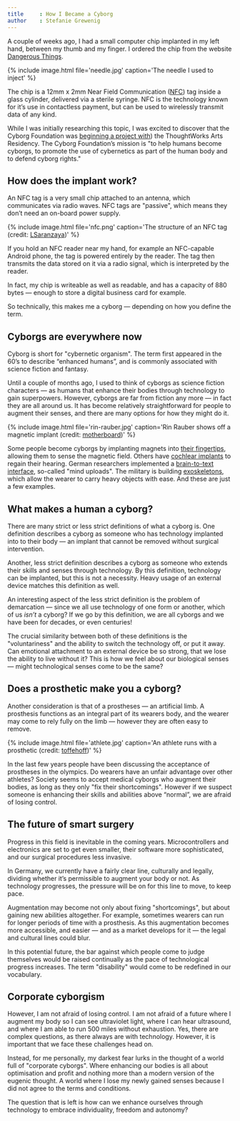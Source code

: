 ```yaml
---
title     : How I Became a Cyborg
author    : Stefanie Grewenig
---
```


A couple of weeks ago, I had a small computer chip implanted in my left hand, between my thumb and my finger. I ordered the chip from the website [Dangerous Things](https://dangerousthings.com/). 

{% include image.html file='needle.jpg'
   caption='The needle I used to inject' %}

The chip is a 12mm x 2mm Near Field Communication ([NFC](https://en.wikipedia.org/wiki/Near_field_communication)) tag inside a glass cylinder, delivered via a sterile syringe. NFC is the technology known for it’s use in contactless payment, but can be used to wirelessly transmit data of any kind.

<!--excerpt-ends-->

While I was initially researching this topic, I was excited to discover that the Cyborg Foundation was [beginning a project with](https://thoughtworksarts.io/blog/introducing-cyborg-foundation/)) the ThoughtWorks Arts Residency. The Cyborg Foundation’s mission is "to help humans become cyborgs, to promote the use of cybernetics as part of the human body and to defend cyborg rights."

## How does the implant work?

An NFC tag is a very small chip attached to an antenna, which communicates via radio waves. NFC tags are "passive", which means they don’t need an on-board power supply.

{% include image.html file='nfc.png'
   caption='The structure of an NFC tag (credit: [LSaranzaya](https://commons.wikimedia.org/wiki/File:NFC_Tag_Structure.PNG))' %}

If you hold an NFC reader near my hand, for example an NFC-capable Android phone, the tag is powered entirely by the reader. The tag then transmits the data stored on it via a radio signal, which is interpreted by the reader.

In fact, my chip is writeable as well as readable, and has a capacity of 880 bytes — enough to store a digital business card for example.

So technically, this makes me a cyborg — depending on how you define the term.

## Cyborgs are everywhere now

Cyborg is short for "cybernetic organism". The term first appeared in the 60’s to describe “enhanced humans”, and is commonly associated with science fiction and fantasy.

Until a couple of months ago, I used to think of cyborgs as science fiction characters — as humans that enhance their bodies through technology to gain superpowers. However, cyborgs are far from fiction any more — in fact they are all around us. It has become relatively straightforward for people to augment their senses, and there are many options for how they might do it.

{% include image.html file='rin-rauber.jpg'
   caption='Rin Rauber shows off a magnetic implant (credit: [motherboard](https://motherboard.vice.com/de/read/wir-haben-das-cybarcamp-in-berlin-besucht))' %}

Some people become cyborgs by implanting magnets into [their fingertips](http://rin-raeuber.com/implants.html), allowing them to sense the magnetic field. Others have [cochlear implants](https://en.wikipedia.org/wiki/Cochlear_implant) to regain their hearing. German researchers implemented a [brain-to-text interface](http://www.kit.edu/kit/english/pi_2015_063_speech-recognition-from-brain-activity.php), so-called "mind uploads". The military is building [exoskeletons](https://en.wikipedia.org/wiki/Powered_exoskeleton), which allow the wearer to carry heavy objects with ease. And these are just a few examples.

## What makes a human a cyborg?

There are many strict or less strict definitions of what a cyborg is. One definition describes a cyborg as someone who has technology implanted into to their body — an implant that cannot be removed without surgical intervention.

Another, less strict definition describes a cyborg as someone who extends their skills and senses through technology. By this definition, technology can be implanted, but this is not a necessity. Heavy usage of an external device matches this definition as well.

An interesting aspect of the less strict definition is the problem of demarcation — since we all use technology of one form or another, which of us *isn’t* a cyborg? If we go by this definition, we are all cyborgs and we have been for decades, or even centuries!

The crucial similarity between both of these definitions is the "voluntariness" and the ability to switch the technology off, or put it away. Can emotional attachment to an external device be so strong, that we lose the ability to live without it? This is how we feel about our biological senses — might technological senses come to be the same?

## Does a prosthetic make you a cyborg?

Another consideration is that of  a prostheses — an artificial limb. A prosthesis functions as an integral part of its wearers body, and the wearer may come to rely fully on the limb — however they are often easy to remove.

{% include image.html file='athlete.jpg'
   caption='An athlete runs with a prosthetic (credit: [toffehoff](https://www.flickr.com/photos/toffehoff/238444227))' %}

In the last few years people have been discussing the acceptance of prostheses in the olympics. Do wearers have an unfair advantage over other athletes? Society seems to accept medical cyborgs who augment their bodies, as long as they only "fix their shortcomings". However if we suspect someone is enhancing their skills and abilities above “normal”, we are afraid of losing control.

## The future of smart surgery

Progress in this field is inevitable in the coming years. Microcontrollers and electronics are set to get even smaller, their software more sophisticated, and our surgical procedures less invasive. 

In Germany, we currently have a fairly clear line, culturally and legally, dividing whether it’s permissible to augment your body or not. As technology progresses, the pressure will be on for this line to move, to keep pace.

Augmentation may become not only about fixing "shortcomings", but about gaining new abilities altogether. For example, sometimes wearers can run for longer periods of time with a prosthesis. As this augmentation becomes more accessible, and easier — and as a market develops for it — the legal and cultural lines could blur.

In this potential future, the bar against which people come to judge themselves would be raised continually as the pace of technological progress increases. The term "disability" would come to be redefined in our vocabulary.

## Corporate cyborgism

However, I am not afraid of losing control. I am not afraid of a future where I augment my body so I can see ultraviolet light, where I can hear ultrasound, and where I am able to run 500 miles without exhaustion. Yes, there are complex questions, as there always are with technology. However, it is important that we face these challenges head on.

Instead, for me personally, my darkest fear lurks in the thought of a world full of "corporate cyborgs". Where enhancing our bodies is all about optimisation and profit and nothing more than a modern version of the eugenic thought. A world where I lose my newly gained senses because I did not agree to the terms and conditions.

The question that is left is how can we enhance ourselves through technology to embrace individuality, freedom and autonomy?